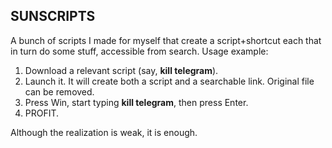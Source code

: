 ## SUNSCRIPTS

A bunch of scripts I made for myself that create a script+shortcut each that in turn do some stuff, accessible from search. Usage example:
1. Download a relevant script (say, **kill telegram**).
2. Launch it. It will create both a script and a searchable link. Original file can be removed.
3. Press Win, start typing **kill telegram**, then press Enter.
4. PROFIT.

Although the realization is weak, it is enough.